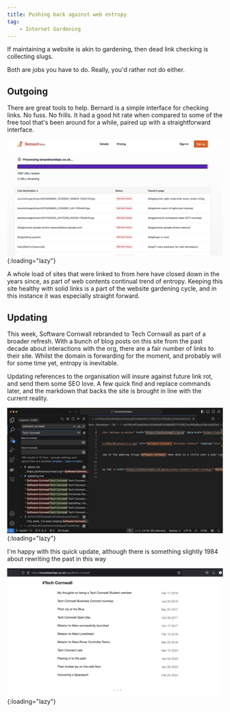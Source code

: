 ```yaml
---
title: Pushing back against web entropy
tag:
    - Internet Gardening
---
```


If maintaining a website is akin to gardening, then dead link checking is collecting slugs.

Both are jobs you have to do. Really, you'd rather not do either.

## Outgoing

There are great tools to help. Bernard is a simple interface for checking links. No fuss. No frills. It had a good hit rate when compared to some of the free tool that's been around for a while, paired up with a straightforward interface.

![Bernard Link Updated Screenshot](/assets/images/2024/bernard-screen.jpg "Bernard, Link Checker Tool"){:loading="lazy"}

A whole load of sites that were linked to from here have closed down in the years since, as part of web contents continual trend of entropy. Keeping this site healthy with solid links is a part of the website gardening cycle, and in this instance it was especially straight forward.

## Updating

This week, Software Cornwall rebranded to Tech Cornwall as part of a broader refresh. With a bunch of blog posts on this site from the past decade about interactions with the org, there are a fair number of links to their site. Whilst the domain is forwarding for the moment, and probably will for some time yet, entropy is inevitable.

Updating references to the organisation will insure against future link rot, and send them some SEO love. A few quick find and replace commands later, and the markdown that backs the site is brought in line with the current reality.

![Jekyll fand and replace website updated](/assets/images/2024/software-cornwall-name-update.jpg "Updating links and test with find and replace"){:loading="lazy"}

I'm happy with this quick update, although there is something slightly 1984 about rewriting the past in this way

![Updated Tech Cornwall website tag screenshot](/assets/images/2024/tech-cornwall-tag.jpg "The past. Updated."){:loading="lazy"}